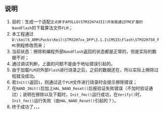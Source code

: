 ## 说明
1. 目的：生成一个适配`正点原子APOLLO(STM32H743II)开发板通过FMC扩展的NandFlash`的下载算法文件`FLM`；
2. 本工程通过`D:\keil5_ARM\Packs\Keil\STM32H7xx_DFP\3.1.1\CMSIS\Flash\STM32H750_FMC`例程修改而来；
3. 当前状态：擦除和编程外部`NandFlash`返回的状态都是正常的，但是实际的数据不对；
4. 通过调试判断，上面的问题不是由于地址错误引起的。
5. 由于加载`FLM`对外部`Flash`进行烧录之后，之前的数据还在，所以实际上擦除过程就没成功。
6. 若`Init()`返回`1`，则通过这个`FLM`文件进行烧录时会提示擦除错误；
7. 在`NAND_INit()`后加上`HAL_NAND_Reset()`后报验证失败错误（不加时验证通过）；说明在擦除以及下载时，`Init_fmc()`运行成功，在`Verify()`时，`Init_fmc()`运行失败（由`HAL_NAND_Reset()`引起的？）。
8. 终于成功了，，，